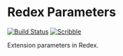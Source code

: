 # Redex Parameters

[![Build Status](https://github.com/camoy/redex-parameter/workflows/build/badge.svg)](https://github.com/camoy/redex-parameter/actions?query=workflow%3Abuild)
[![Scribble](https://img.shields.io/badge/Docs-Scribble-blue.svg)](https://docs.racket-lang.org/redex-parameter/)

Extension parameters in Redex.
